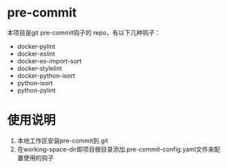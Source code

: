 # pre-commit
本项目是git pre-commit钩子的 repo，有以下几种钩子：
* docker-pylint
* docker-eslint
* docker-es-import-sort
* docker-stylelint
* docker-python-isort
* python-isort
* python-pylint

# 使用说明
1. 本地工作区安装pre-commit到.git
2. 在working-space-dir即项目根目录添加.pre-commit-config.yaml文件来配置使用的钩子
